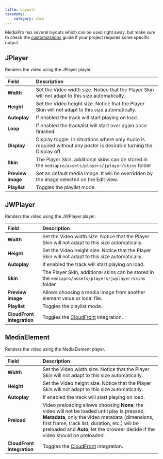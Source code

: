 ```yaml
---
title: Layouts
taxonomy:
    category: docs
---
```


MediaPro has several layouts which can be used right away, but make sure to check the [customizations](/zoolanders/elements/customizations) guide if your project requires some specific output.

## JPlayer

Renders the video using the JPlayer player.

| Field       | Description |
| :---------- | :---------- |
| **Width** | Set the Video width size. Notice that the Player Skin will not adapt to this size automatically.
| **Height** | Set the Video height size. Notice that the Player Skin will not adapt to this size automatically.
| **Autoplay** | If enabled the track will start playing on load. |
| **Loop** | If enabled the track/list will start over again once finished. |
| **Display** | Display toggle. In situations where only Audio is required without any poster is desirable turning the Display off. |
| **Skin** | The Player Skin, additional skins can be stored in the `mediapro/assets/players/jplayer/skins` folder |
| **Preview image** | Set an default media image. It will be overridden by the image selected on the Edit view. |
| **Playlist** | Toggles the playlist mode. |

## JWPlayer

Renders the video using the JWPlayer player.

| Field       | Description |
| :---------- | :---------- |
| **Width** | Set the Video width size. Notice that the Player Skin will not adapt to this size automatically.
| **Height** | Set the Video height size. Notice that the Player Skin will not adapt to this size automatically.
| **Autoplay** | If enabled the track will start playing on load. |
| **Skin** | The Player Skin, additional skins can be stored in the `mediapro/assets/players/jwplayer/skins` folder |
| **Preview image** | Allows choosing a media image from another element value or local file. |
| **Playlist** | Toggles the playlist mode. |
| **CloudFront Integration** | Toggles the [CloudFront](https://aws.amazon.com/cloudfront/) integration. |

## MediaElement

Renders the video using the MediaElement player.

| Field       | Description |
| :---------- | :---------- |
| **Width** | Set the Video width size. Notice that the Player Skin will not adapt to this size automatically.
| **Height** | Set the Video height size. Notice that the Player Skin will not adapt to this size automatically.
| **Autoplay** | If enabled the track will start playing on load. |
| **Preload** | Video preloading allows choosing **None**, the video will not be loaded until play is pressed, **Metadata**, only the video metadata (dimensions, first frame, track list, duration, etc.) will be preloaded and **Auto**, let the browser decide if the video should be preloaded. |
| **CloudFront Integration** | Toggles the [CloudFront](https://aws.amazon.com/cloudfront/) integration. |
